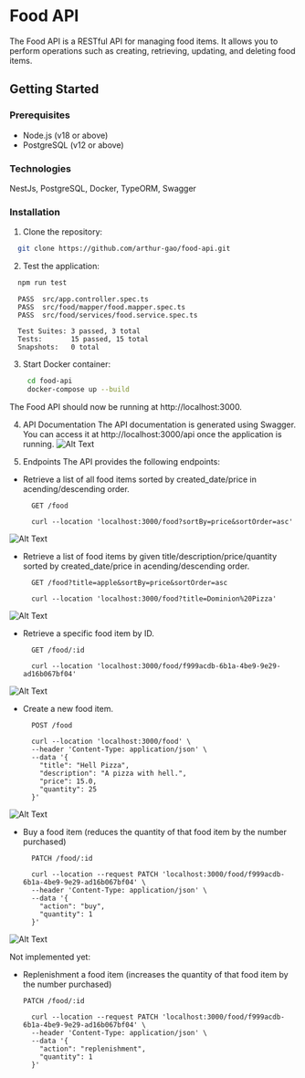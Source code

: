 # Food API

The Food API is a RESTful API for managing food items. It allows you to perform operations such as creating, retrieving, updating, and deleting food items.

## Getting Started

### Prerequisites

- Node.js (v18 or above)
- PostgreSQL (v12 or above)

### Technologies
NestJs, PostgreSQL, Docker, TypeORM, Swagger

### Installation

1. Clone the repository:

  ```bash
    git clone https://github.com/arthur-gao/food-api.git
  ```

2. Test the application:

  ```bash
    npm run test
  ``` 
  ```
    PASS  src/app.controller.spec.ts
    PASS  src/food/mapper/food.mapper.spec.ts
    PASS  src/food/services/food.service.spec.ts

    Test Suites: 3 passed, 3 total
    Tests:       15 passed, 15 total
    Snapshots:   0 total
  ```

3. Start Docker container:

   ```bash
    cd food-api
    docker-compose up --build
   ```

The Food API should now be running at http://localhost:3000.


4. API Documentation
The API documentation is generated using Swagger. You can access it at http://localhost:3000/api once the application is running.
![Alt Text](swagger.jpg)

5. Endpoints
The API provides the following endpoints:

- Retrieve a list of all food items sorted by created_date/price in acending/descending order.
  ```
    GET /food
  ```

  ``` curl  
    curl --location 'localhost:3000/food?sortBy=price&sortOrder=asc'
  ```  
![Alt Text](image/get_foods.jpg)

- Retrieve a list of food items by given title/description/price/quantity sorted by created_date/price in acending/descending order.
  ```
    GET /food?title=apple&sortBy=price&sortOrder=asc
  ```

  ``` curl  
    curl --location 'localhost:3000/food?title=Dominion%20Pizza'
  ```  
![Alt Text](image/search_food.jpg)

- Retrieve a specific food item by ID.
  ```
    GET /food/:id 
  ```
  ``` curl  
    curl --location 'localhost:3000/food/f999acdb-6b1a-4be9-9e29-ad16b067bf04'
  ```
![Alt Text](image/get_food_by_id.jpg)

- Create a new food item.
  ```
    POST /food
  ```
  ``` curl  
    curl --location 'localhost:3000/food' \
    --header 'Content-Type: application/json' \
    --data '{
      "title": "Hell Pizza",
      "description": "A pizza with hell.",
      "price": 15.0,
      "quantity": 25
    }'
  ```
![Alt Text](image/create_food.jpg)

- Buy a food item (reduces the quantity of that food item by the number purchased)
  ```
    PATCH /food/:id
  ```
  ``` curl  
    curl --location --request PATCH 'localhost:3000/food/f999acdb-6b1a-4be9-9e29-ad16b067bf04' \
    --header 'Content-Type: application/json' \
    --data '{
      "action": "buy",
      "quantity": 1
    }'
  ```
![Alt Text](image/buy_food.jpg)

Not implemented yet:
- Replenishment a food item (increases the quantity of that food item by the number purchased)
    ```
    PATCH /food/:id
  ```
  ``` curl  
    curl --location --request PATCH 'localhost:3000/food/f999acdb-6b1a-4be9-9e29-ad16b067bf04' \
    --header 'Content-Type: application/json' \
    --data '{
      "action": "replenishment",
      "quantity": 1
    }'
  ```
